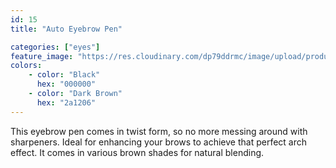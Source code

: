 ```yaml
---
id: 15
title: "Auto Eyebrow Pen"

categories: ["eyes"]
feature_image: "https://res.cloudinary.com/dp79ddrmc/image/upload/products/autoEyebrowPen.jpg"
colors:
    - color: "Black"
      hex: "000000"
    - color: "Dark Brown"
      hex: "2a1206"
---
```

This eyebrow pen comes in twist form, so no more messing around with sharpeners. Ideal for enhancing your brows to achieve that perfect arch effect. It comes in various brown shades for natural blending.